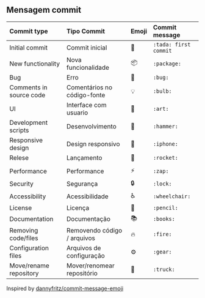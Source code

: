 ## Mensagem commit

| Commit type                 | Tipo Commit                 | Emoji              |Commit message        |
|:----------------------------|:----------------------------|:-------------------|:---------------------|
| Initial commit              | Commit inicial              | :tada:             |`:tada: first commit` |
| New functionality           | Nova funcionalidade         | :package:          |`:package:  `         |
| Bug                         | Erro                        | :bug:              |`:bug:`               |
| Comments in source code     | Comentários no código-fonte | :bulb:             |`:bulb:`              |
| UI                          | Interface com usuario       | :art:              |`:art:`               |
| Development scripts         | Desenvolvimento             | :hammer:           |`:hammer:`            |
| Responsive design           | Design responsivo           | :iphone:           |`:iphone:`            |
| Relese                      | Lançamento                  | :rocket:           |`:rocket:`            |
| |
| Performance                 | Performance                 | :zap:              |`:zap:`               |
| Security                    | Segurança                   | :lock:             |`:lock:`              |
| Accessibility               | Acessibilidade              | :wheelchair:       |`:wheelchair:`        |
| License                     | Licença                     | :pencil:           |`:pencil:`            |
| Documentation               | Documentação                | :books:            |`:books:`             |
| Removing code/files         | Removendo código / arquivos | :fire:             |`:fire:`              |
| Configuration files         | Arquivos de configuração    | :gear:             |`:gear:`              |
| Move/rename repository      | Mover/renomear repositório  | :truck:            |`:truck:`             |



Inspired by [dannyfritz/commit-message-emoji](https://github.com/dannyfritz/commit-message-emoji)
